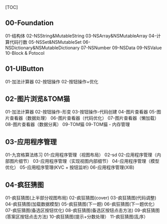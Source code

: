 [TOC]

## 00-Foundation

01-结构体
02-NSString&MutableString
03-NSArray&NSMutableArray
04-计算代码行数
05-NSSet&NSMutableSet
06-NSDictionary&NSMutableDictionary
07-NSNumber
09-NSData
09-NSValue
10-Block & Potocol



## 01-UIButton

01-加法计算器
02-按钮操作
02-按钮操作+优化



## 02-图片浏览&TOM猫

01-加法计算器
02-按钮操作-形变
03-按钮操作-代码创建
04-图片查看器
05-图片查看器（数据处理）
06-图片查看器（代码优化）
07-图片查看器（懒加载）
08-图片查看器（数据分离）
09-TOM猫
09-TOM猫 - 内存管理



## 03-应用程序管理

01-九宫格算法练习
01-应用程序管理（视图布局）
02-sd
02-应用程序管理（内部图片细节）
03-应用程序管理（实现视图内部细节）
04-应用程序管理（模型优化）
05-应用程序管理(KVC + 按钮监听)
06-应用程序管理(XIB)



## 04-疯狂猜图

01-疯狂猜图(上半部分视图布局)
02-疯狂猜图(cover)
03-疯狂猜图(代码调整)
04-疯狂猜图(加载数据模型)
05-疯狂猜图(下一题)
06-疯狂猜图(下一题优化）
07-疯狂猜图(备选区按钮优化)
08-疯狂猜图(备选区按钮点击方法)
09-疯狂猜图(答案区按钮点击方法)
10-疯狂猜图(提示+分数处理）
11-疯狂猜图(乱序）